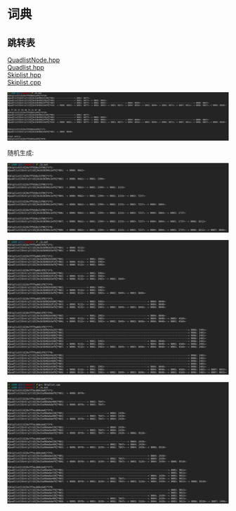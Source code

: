 # 词典  

## 跳转表  

[QuadlistNode.hpp](./QuadlistNode.hpp)  
[Quadlist.hpp](./Quadlist.hpp)  
[Skiplist.hpp](./Skiplist.hpp)  
[Skiplist.cpp](./Skiplist.cpp)  


![](./pic/SkipList.png)  

随机生成:  

![](./pic/random_1.png)  

![](./pic/random_2.png)  

![](./pic/random_3_interchangeably.png)